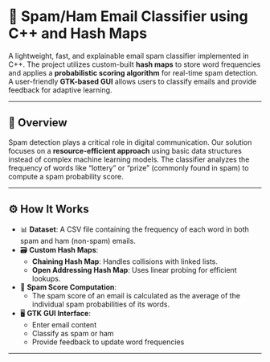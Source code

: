 # 📧 Spam/Ham Email Classifier using C++ and Hash Maps

A lightweight, fast, and explainable email spam classifier implemented in C++. The project utilizes custom-built **hash maps** to store word frequencies and applies a **probabilistic scoring algorithm** for real-time spam detection. A user-friendly **GTK-based GUI** allows users to classify emails and provide feedback for adaptive learning.

---

## 🧠 Overview

Spam detection plays a critical role in digital communication. Our solution focuses on a **resource-efficient approach** using basic data structures instead of complex machine learning models. The classifier analyzes the frequency of words like “lottery” or “prize” (commonly found in spam) to compute a spam probability score.

---

## ⚙️ How It Works

- 📊 **Dataset**: A CSV file containing the frequency of each word in both spam and ham (non-spam) emails.
- 🗃️ **Custom Hash Maps**: 
  - **Chaining Hash Map**: Handles collisions with linked lists.
  - **Open Addressing Hash Map**: Uses linear probing for efficient lookups.
- 🧮 **Spam Score Computation**:
  - The spam score of an email is calculated as the average of the individual spam probabilities of its words.
- 🖥️ **GTK GUI Interface**:
  - Enter email content
  - Classify as spam or ham
  - Provide feedback to update word frequencies

---
